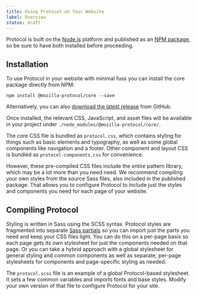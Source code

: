 ```yaml
---
title: Using Protocol on Your Website
label: Overview
status: draft
---
```


Protocol is built on the [Node.js](https://nodejs.org/) platform and published
as an [NPM package](https://www.npmjs.com/package/@mozilla-protocol/core), so be
sure to have both installed before proceeding.

## Installation

To use Protocol in your website with minimal fuss you can install the core package
directly from NPM:

```
npm install @mozilla-protocol/core --save
```

Alternatively, you can also [download the latest release](https://github.com/mozilla/protocol/releases/latest)
from GitHub.

Once installed, the relevant CSS, JavaScript, and asset files will be available
in your project under `./node_modules/@mozilla-protocol/core/`.

The core CSS file is bundled as `protocol.css`, which contains styling for things
such as basic elements and typography, as well as some global components like
navigation and a footer. Other component and layout CSS is bundled as
`protocol-components.css` for convenience.

However, these pre-compiled CSS files include the _entire_ pattern library, which
may be a lot more than you need need. We recommend compiling your own styles from
the source Sass files, also included in the published package. That allows you to
configure Protocol to include just the styles and components you need for each
page of your website.

## Compiling Protocol

Styling is written in Sass using the SCSS syntax. Protocol styles are fragmented
into separate [Sass partials](https://sass-lang.com/guide#topic-4) so you can
import just the parts you need and keep your CSS files light. You can do this on
a per-page basis so each page gets its own stylesheet for just the components
needed on that page. Or you can take a hybrid approach with a global stylesheet
for general styling and common components as well as separate, per-page stylesheets
for components and page-specific styling as needed.

The `protocol.scss` file is an example of a global Protocol-based stylesheet. It
sets a few common variables and imports fonts and base styles. Modify your own
version of that file to configure Protocol for your site.
